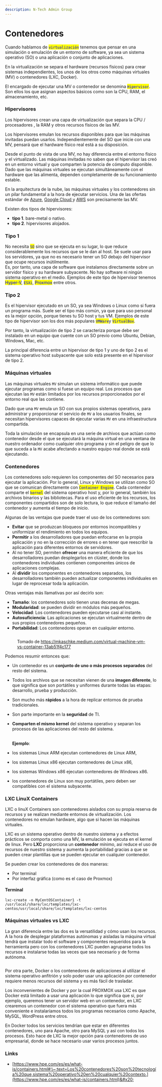 ```yaml
---
description: N-Tech Admin Group
---
```


# Contenedores

Cuando hablamos de <mark style="color:blue;">`virtualización`</mark> tenemos que pensar en una simulación o emulación de un entorno de software, ya sea un sistema operativo (SO) o una aplicación o conjunto de aplicaciones.&#x20;

En la virtualización se separa el hardware (recursos físicos) para crear sistemas independientes, los unos de los otros como máquinas virtuales (MV) o contenedores (LXC, Docker).

El encargado de ejecutar una MV o contenedor se denomina <mark style="color:blue;">`Hipervisor`</mark>. Son ellos los que asignan aspectos básicos como son la CPU, RAM, el almacenamiento, etc.

### Hipervisores

Los hipervisores crean una capa de virtualización que separa la CPU / procesadores , la RAM y otros recursos físicos de las MV.

Los hipervisores emulan los recursos disponibles para que las máquinas invitadas puedan usarlos. Independientemente del SO que inicie con una MV, pensará que el hardware físico real está a su disposición.

Desde el punto de vista de una MV, no hay diferencia entre el entorno físico y el virtualizado. Las máquinas invitadas no saben que el hipervisor las creó en un entorno virtual y que comparten la potencia de cómputo disponible. Dado que las máquinas virtuales se ejecutan simultáneamente con el hardware que las alimenta, dependen completamente de su funcionamiento estable.

En la arquitectura de la nube, las máquinas virtuales y los contenedores sin un pilar fundamental a la hora de ejecutar servicios. Una de las ofertas estándar de [Azure](https://azure.microsoft.com/es-es/), [Google Cloud ](https://cloud.google.com/gcp/?hl=es\&utm\_source=google\&utm\_medium=cpc\&utm\_campaign=emea-es-all-es-bkws-all-all-trial-e-gcp-1011340\&utm\_content=text-ad-none-any-DEV\_c-CRE\_495030365273-ADGP\_Hybrid%20%7C%20BKWS%20-%20EXA%20%7C%20Txt%20\~%20GCP%20\~%20General%23v3-KWID\_43700060384861663-kwd-6458750523-userloc\_1005424\&utm\_term=KW\_google%20cloud-NET\_g-PLAC\_\&gclid=EAIaIQobChMIxIaPjdf5-gIVAdZ3Ch10-QQ6EAAYASAAEgLKMfD\_BwE\&gclsrc=aw.ds)y [AWS](https://aws.amazon.com/es/free/?trk=2d5aad89-991b-4184-98b5-1f562e3102c8\&sc\_channel=ps\&s\_kwcid=AL!4422!3!561218200770!e!!g!!aws\&ef\_id=EAIaIQobChMIvqb7ntf5-gIVAvd3Ch07UAHlEAAYASAAEgJ71fD\_BwE:G:s\&s\_kwcid=AL!4422!3!561218200770!e!!g!!aws\&all-free-tier.sort-by=item.additionalFields.SortRank\&all-free-tier.sort-order=asc\&awsf.Free%20Tier%20Types=\*all\&awsf.Free%20Tier%20Categories=\*all) son precisamente las MV.

Existen dos tipos de hipervisores:&#x20;

* **tipo 1**.  bare-metal o nativo.
* **tipo 2**. hipervisores alojados.

### **Tipo 1**

No necesita <mark style="color:blue;">`SO`</mark> sino que se ejecuta en su lugar, lo que reduce considerablemente los recursos que se le dan al host. Se suele usar para los servidores, ya que no es necesario tener un SO debajo del hipervisor que ocupe recursos inútilmente. \
Es, por tanto, una capa de software que instalamos directamente sobre un servidor físico y su hardware subyacente. No hay software ni ningún sistema operativo en el medio. Ejemplos de este tipo de hipervisor tenemos <mark style="color:blue;">Hyper-V</mark>, <mark style="color:blue;">`ESXi`</mark>, <mark style="color:blue;">Proxmox</mark> entre otros.

### **Tipo 2**

Es el hipervisor ejecutado en un SO, ya sea Windows o Linux como si fuera un programa más. Suele ser el tipo más común, ya que para uso personal es la mejor opción, porque tienes tu SO host y tus VM.  Ejemplos de este tipo de hipervisor son los dos más populares <mark style="color:blue;">`VMWare`</mark>y <mark style="color:blue;">`VirtualBox`</mark>.&#x20;

Por tanto, la virtualización de tipo 2 se caracteriza porque debe ser instalado en un equipo que cuente con un SO previo como Ubuntu, Debian, Windows,  Mac, etc.

La principal diferencia entre un hipervisor de tipo 1 y uno de tipo 2 es el sistema operativo host subyacente que solo está presente en el hipervisor de tipo 2. &#x20;

### Máquinas virtuales

Las máquinas virtuales `MV` simulan un sistema informático que puede ejecutar programas como si fuese un equipo real. Los procesos que ejecutan las `MV` están limitados por los recursos proporcionados por el entorno real que las contiene.

Dado que una `MV` emula un SO con sus propios sistemas operativos, para administrar y proporcionar el servicio de `MV` a los usuarios finales, se necesitan hipervisores capaces de ejecutar varias `MV` en una infraestructura compartida.&#x20;

Toda la simulación se encapsula en una serie de archivos que actúan como contenedor desde el que se ejecutará la máquina virtual en una ventana de nuestro ordenador como cualquier otro programa y sin el peligro de que lo que suceda a la `MV` acabe afectando a nuestro equipo real donde se está ejecutando.

### Contenedores

Los contenedores solo requieren los componentes del SO necesarios para ejecutar la aplicación. Por lo general, Linux y Windows se utilizan como SO que se comunican directamente con <mark style="color:blue;">`Container Engine`</mark>. Cada contenedor comparte el <mark style="color:blue;">`kernel`</mark> del sistema operativo host y, por lo general, también los archivos binarios y las bibliotecas. Para el uso eficiente de los recursos, los componentes compartidos son de solo lectura, lo que reduce el tamaño del contenedor y aumenta el tiempo de inicio. &#x20;

Algunas de las ventajas que puede traer el uso de los contenedores son:&#x20;

* **Evitar** que se produzcan bloqueos por entornos incompatibles y uniformizar el rendimiento en todos los equipos.&#x20;
* **Permitir** a los desarrolladores que puedan enfocarse en la propia aplicación y no en la corrección de errores o en tener que reescribir la aplicación para diferentes entornos de servidores.&#x20;
* Al no tener SO, permiten **ofrecer** una manera eficiente de que los desarrolladores puedan desplegarlos en clúster, donde los contenedores individuales contienen componentes únicos de aplicaciones complejas.&#x20;
* Al **dividir** los componentes en contenedores separados, los desarrolladores también pueden actualizar componentes individuales en lugar de reprocesar toda la aplicación.

Otras ventajas más llamativas por así decirlo son:

* **Tamaño**: los contenedores solo tienen unas decenas de megas.
* **Modularidad**: se pueden dividir en módulos más pequeños.
* **Velocidad**: Los contenedores pueden ejecutarse casi al instante.
* **Autosuficiencia**: Las aplicaciones se ejecutan virtualmente dentro de sus propios contenedores pequeños.
* **Portabilidad**: Los contenedores operan en cualquier entorno.

<figure><img src="../../.gitbook/assets/image (146).png" alt=""><figcaption><p>Tomado de <a href="https://mkaschke.medium.com/virtual-machine-vm-vs-container-13ab51f4c177">https://mkaschke.medium.com/virtual-machine-vm-vs-container-13ab51f4c177</a></p></figcaption></figure>

Podemos resumir entonces que:

* Un contenedor es un **conjunto de uno o más procesos separados** del resto del sistema.
* Todos los archivos que se necesitan vienen de una **imagen diferente**, lo que significa que son portátiles y uniformes durante todas las etapas: desarrollo, prueba y producción.
* Son mucho más **rápidos** a la hora de replicar entornos de prueba tradicionales.
* Son parte importante en la **seguridad** de TI.
*   **Comparten el mismo kernel** del sistema operativo y separan los procesos de las aplicaciones del resto del sistema.&#x20;

    \
    **Ejemplo**:
* los sistemas Linux ARM ejecutan contenedores de Linux ARM,&#x20;
* los sistemas Linux x86 ejecutan contenedores de Linux x86,&#x20;
* los sistemas Windows x86 ejecutan contenedores de Windows x86.&#x20;
* los contenedores de Linux son muy portátiles, pero deben ser compatibles con el sistema subyacente.

### LXC LinuX Containers <a href="#bkmrk-page-title" id="bkmrk-page-title"></a>

LXC o linuX Containers son contenedores aislados con su propia reserva de recursos y se realizan mediante entornos de virtualización. Los contenedores no emulan hardware, algo que si hacen las máquinas virtuales.&#x20;

LXC es un sistema operativo dentro de nuestro sistema y a efectos prácticos se comporta como una MV, la emulación se ejecuta en el kernel de linux. Pero **LXC** proporciona un **contenedor** mínimo, así reduce el uso de recursos de nuestro sistema y aumenta la portabilidad gracias a que se pueden crear plantillas que se pueden ejecutar en cualquier contenedor.

Se pueden crear los contenedores de dos maneras:

* Por terminal
* Por interfaz gráfica (como es el caso de Proxmox)

#### Terminal <a href="#_rv7olwu9z7el" id="_rv7olwu9z7el"></a>

`lxc-create -n MyCentOSContainer1 -t /usr/local/share/lxc/templates/lxc-centos/usr/local/share/lxc/templates/lxc-centos`

### Máquinas virtuales vs LXC

La gran diferencia entre las dos es la versatilidad y cómo usan los recursos. A la hora de desplegar plataformas autónomas y aisladas la máquina virtual tendrá que instalar todo el software y componentes requeridos para la herramienta pero con los contenedores LXC pueden agruparse todos los recursos e instalarse todas las veces que sea necesario y de forma autónoma.

<figure><img src="../../.gitbook/assets/image (155).png" alt=""><figcaption></figcaption></figure>

Por otra parte, Docker o los contenedores de aplicaciones al utilizar el sistema operativo anfitrión y solo poder usar una aplicación por contenedor requiere menos recursos del sistema y es más fácil de trasladar.

Los inconvenientes de Docker y por la cual PROXMOX usa LXC es que Docker está limitado a usar una aplicación lo que significa que si, por ejemplo, queremos tener un servidor web en un contenedor, en LXC crearemos un contenedor con el sistema operativo que fuera más conveniente e instalaríamos todos los programas necesarios como Apache, MySQL, WordPress entre otros.

En Docker todos los servicios tendrían que estar en diferentes contenedores, uno para Apache, otro para MySQL y así con todos los procesos. Esto hace de LXC la mejor opción para contenedores de uso empresarial, donde se hace necesario usar varios procesos juntos.

### Links

* [https://www.hpe.com/es/es/what-is/containers.html#:\~:text=Los%20contenedores%20son%20tecnología%20que,sistema%20operativo%20en%20cualquier%20contexto.](https://www.hpe.com/es/es/what-is/containers.html)&#x20;
